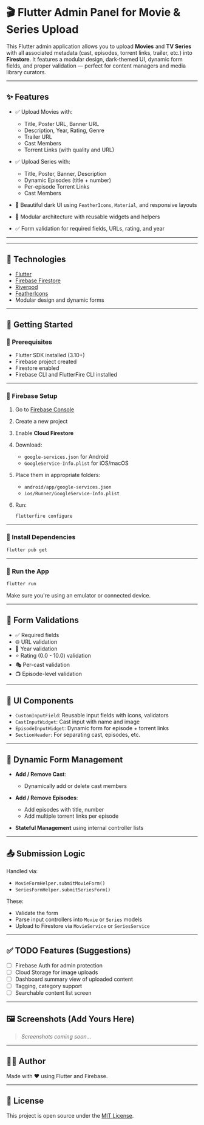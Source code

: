 
# 🎬 Flutter Admin Panel for Movie & Series Upload

This Flutter admin application allows you to upload **Movies** and **TV Series** with all associated metadata (cast, episodes, torrent links, trailer, etc.) into **Firestore**. It features a modular design, dark-themed UI, dynamic form fields, and proper validation — perfect for content managers and media library curators.

---

## ✨ Features

- ✅ Upload Movies with:
  - Title, Poster URL, Banner URL
  - Description, Year, Rating, Genre
  - Trailer URL
  - Cast Members
  - Torrent Links (with quality and URL)

- ✅ Upload Series with:
  - Title, Poster, Banner, Description
  - Dynamic Episodes (title + number)
  - Per-episode Torrent Links
  - Cast Members

- 🎨 Beautiful dark UI using `FeatherIcons`, `Material`, and responsive layouts

- 🧼 Modular architecture with reusable widgets and helpers

- ✅ Form validation for required fields, URLs, rating, and year

---

---

## 🔧 Technologies

- [Flutter](https://flutter.dev/)
- [Firebase Firestore](https://firebase.google.com/)
- [Riverpod](https://riverpod.dev/)
- [FeatherIcons](https://pub.dev/packages/feather_icons)
- Modular design and dynamic forms

---

## 🚀 Getting Started

### 🔹 Prerequisites

- Flutter SDK installed (3.10+)
- Firebase project created
- Firestore enabled
- Firebase CLI and FlutterFire CLI installed

---

### 🔹 Firebase Setup

1. Go to [Firebase Console](https://console.firebase.google.com/)
2. Create a new project
3. Enable **Cloud Firestore**
4. Download:
   - `google-services.json` for Android
   - `GoogleService-Info.plist` for iOS/macOS
5. Place them in appropriate folders:
   - `android/app/google-services.json`
   - `ios/Runner/GoogleService-Info.plist`

6. Run:
   ```bash
   flutterfire configure
   ```

---

### 🔹 Install Dependencies

```bash
flutter pub get
```

---

### 🔹 Run the App

```bash
flutter run
```

Make sure you're using an emulator or connected device.

---

## 🧪 Form Validations

- ✅ Required fields
- 🌐 URL validation
- 📅 Year validation
- ⭐ Rating (0.0 - 10.0) validation
- 🎭 Per-cast validation
- 📺 Episode-level validation

---

## 🧱 UI Components

- `CustomInputField`: Reusable input fields with icons, validators
- `CastInputWidget`: Cast input with name and image
- `EpisodeInputWidget`: Dynamic form for episode + torrent links
- `SectionHeader`: For separating cast, episodes, etc.

---

## 🧩 Dynamic Form Management

- **Add / Remove Cast**:
  - Dynamically add or delete cast members

- **Add / Remove Episodes**:
  - Add episodes with title, number
  - Add multiple torrent links per episode

- **Stateful Management** using internal controller lists

---

## 📤 Submission Logic

Handled via:

- `MovieFormHelper.submitMovieForm()`
- `SeriesFormHelper.submitSeriesForm()`

These:
- Validate the form
- Parse input controllers into `Movie` or `Series` models
- Upload to Firestore via `MovieService` or `SeriesService`

---

## ✅ TODO Features (Suggestions)

- [ ] Firebase Auth for admin protection
- [ ] Cloud Storage for image uploads
- [ ] Dashboard summary view of uploaded content
- [ ] Tagging, category support
- [ ] Searchable content list screen

---

## 🖼️ Screenshots (Add Yours Here)

> _Screenshots coming soon..._

---

## 👨‍💻 Author

Made with ❤️ using Flutter and Firebase.

---

## 📜 License

This project is open source under the [MIT License](LICENSE).
